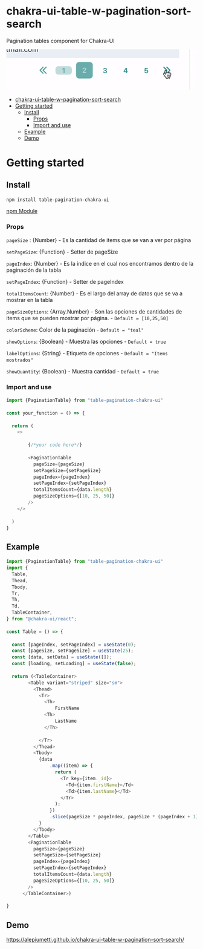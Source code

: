 # chakra-ui-table-w-pagination-sort-search
Pagination tables component for Chakra-UI

![demo-dif](demo-gif.gif)

- [chakra-ui-table-w-pagination-sort-search](#chakra-ui-table-w-pagination-sort-search)
- [Getting started](#getting-started)
  - [Install](#install)
    - [Props](#props)
    - [Import and use](#import-and-use)
  - [Example](#example)
  - [Demo](#demo)


# Getting started

## Install

`npm install table-pagination-chakra-ui`

[npm Module](https://www.npmjs.com/package/table-pagination-chakra-ui)

### Props

`pageSize` : {Number} - Es la cantidad de items que se van a ver por página

`setPageSize`: {Function} - Setter de pageSize

`pageIndex`: {Number} - Es la indice en el cual nos encontramos dentro de la paginación de la tabla

`setPageIndex`: {Function} - Setter de pageIndex

`totalItemsCount`: {Number} - Es el largo del array de datos que se va a mostrar en la tabla

`pageSizeOptions`: {Array.Number} - Son las opciones de cantidades de items que se pueden mostrar por página. - `Default = [10,25,50]`

`colorScheme`: Color de la paginación - `Default = "teal"`

`showOptions`: {Boolean} - Muestra las opciones - `Default = true`

`labelOptions`: {String} - Etiqueta de opciones - `Default = "Items mostrados"`

`showQuantity`: {Boolean} - Muestra cantidad - `Default = true`


### Import and use


```javascript
import {PaginationTable} from "table-pagination-chakra-ui"

const your_function = () => {

  return (
    <>    
        
        {/*your code here*/}
        
        <PaginationTable
          pageSize={pageSize}
          setPageSize={setPageSize}
          pageIndex={pageIndex}
          setPageIndex={setPageIndex}
          totalItemsCount={data.length}
          pageSizeOptions={[10, 25, 50]}
        />
    </>

  )
}

```



## Example

```javascript
import {PaginationTable} from "table-pagination-chakra-ui"
import {
  Table,
  Thead,
  Tbody,
  Tr,
  Th,
  Td,
  TableContainer,
} from "@chakra-ui/react";

const Table = () => {

  const [pageIndex, setPageIndex] = useState(0);
  const [pageSize, setPageSize] = useState(25);
  const [data, setData] = useState([]);
  const [loading, setLoading] = useState(false);

  return (<TableContainer>
        <Table variant="striped" size="sm">
          <Thead>
            <Tr>
              <Th>
                  FirstName
              <Th>
                  LastName
              </Th>
              
            </Tr>
          </Thead>
          <Tbody>
            {data
                .map((item) => {
                  return (
                    <Tr key={item._id}>
                      <Td>{item.firstName}</Td>
                      <Td>{item.lastName}</Td>
                    </Tr>
                  );
                })
                .slice(pageSize * pageIndex, pageSize * (pageIndex + 1))
            }
          </Tbody>
        </Table>
        <PaginationTable
          pageSize={pageSize}
          setPageSize={setPageSize}
          pageIndex={pageIndex}
          setPageIndex={setPageIndex}
          totalItemsCount={data.length}
          pageSizeOptions={[10, 25, 50]}
        />
      </TableContainer>)

}
```

## Demo

https://alepiumetti.github.io/chakra-ui-table-w-pagination-sort-search/

  
